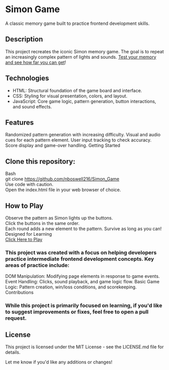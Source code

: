 # Simon Game

A classic memory game built to practice frontend development skills.

## Description

This project recreates the iconic Simon memory game. The goal is to repeat an increasingly complex pattern of lights and sounds. [Test your memory and see how far you can get](https://nboswell216.github.io/Simon_Game/)!

## Technologies

+ HTML: Structural foundation of the game board and interface.
+ CSS: Styling for visual presentation, colors, and layout.
+ JavaScript: Core game logic, pattern generation, button interactions, and sound effects.
## Features

Randomized pattern generation with increasing difficulty.
Visual and audio cues for each pattern element.
User input tracking to check accuracy.
Score display and game-over handling.
Getting Started

## Clone this repository:

Bash\
git clone https://github.com/nboswell216/Simon_Game \
Use code with caution.\
Open the index.html file in your web browser of choice.

## How to Play

Observe the pattern as Simon lights up the buttons.\
Click the buttons in the same order.\
Each round adds a new element to the pattern. Survive as long as you can!\
Designed for Learning\
[Click Here to Play](https://nboswell216.github.io/Simon_Game/)

### This project was created with a focus on helping developers practice intermediate frontend development concepts. Key areas of practice include:

DOM Manipulation: Modifying page elements in response to game events.
Event Handling: Clicks, sound playback, and game logic flow.
Basic Game Logic: Pattern creation, win/loss conditions, and scorekeeping.
Contributions

### While this project is primarily focused on learning, if you'd like to suggest improvements or fixes, feel free to open a pull request.

## License

This project is licensed under the MIT License - see the LICENSE.md file for details.

Let me know if you'd like any additions or changes!
